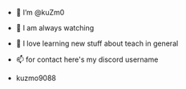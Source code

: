 - 👋  I’m @kuZm0
- 👀 I am always watching
- 🌱 I love learning new stuff about teach in general
  
- 📫 for contact here's my discord username
- kuzmo9088

<!---
kuZm0/kuZm0 is a ✨ special ✨ repository because its `README.md` (this file) appears on your GitHub profile.
You can click the Preview link to take a look at your changes.
--->
